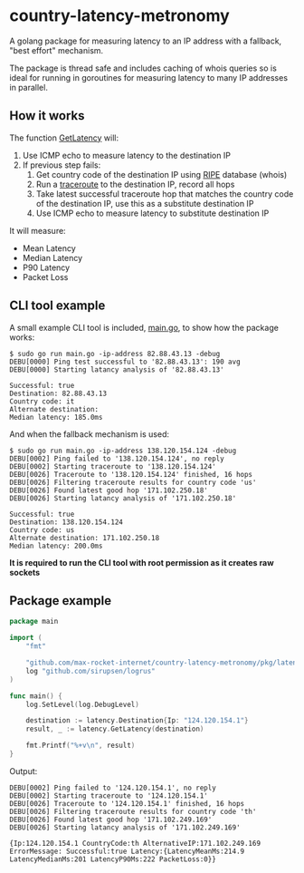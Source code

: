 # country-latency-metronomy

A golang package for measuring latency to an IP address with a fallback, "best effort" mechanism.

The package is thread safe and includes caching of whois queries so is ideal for running in goroutines for measuring latency to many IP addresses in parallel.

## How it works

The function [GetLatency](pkg/latency/latency.go#L15) will:

1. Use ICMP echo to measure latency to the destination IP
2. If previous step fails:
   1. Get country code of the destination IP using [RIPE](https://www.ripe.net/) database (whois)
   2. Run a [traceroute](https://en.wikipedia.org/wiki/Traceroute) to the destination IP, record all hops
   3. Take latest successful traceroute hop that matches the country code of the destination IP, use this as a substitute destination IP
   4. Use ICMP echo to measure latency to substitute destination IP

It will measure:

- Mean Latency
- Median Latency
- P90 Latency
- Packet Loss

## CLI tool example

A small example CLI tool is included, [main.go](main.go), to show how the package works:

```console
$ sudo go run main.go -ip-address 82.88.43.13 -debug
DEBU[0000] Ping test successful to '82.88.43.13': 190 avg
DEBU[0000] Starting latancy analysis of '82.88.43.13'

Successful: true
Destination: 82.88.43.13
Country code: it
Alternate destination:
Median latency: 185.0ms
```

And when the fallback mechanism is used:

```console
$ sudo go run main.go -ip-address 138.120.154.124 -debug
DEBU[0002] Ping failed to '138.120.154.124', no reply
DEBU[0002] Starting traceroute to '138.120.154.124'
DEBU[0026] Traceroute to '138.120.154.124' finished, 16 hops
DEBU[0026] Filtering traceroute results for country code 'us'
DEBU[0026] Found latest good hop '171.102.250.18'
DEBU[0026] Starting latancy analysis of '171.102.250.18'

Successful: true
Destination: 138.120.154.124
Country code: us
Alternate destination: 171.102.250.18
Median latency: 200.0ms
```

**It is required to run the CLI tool with root permission as it creates raw sockets**

## Package example

```go
package main

import (
	"fmt"

	"github.com/max-rocket-internet/country-latency-metronomy/pkg/latency"
	log "github.com/sirupsen/logrus"
)

func main() {
	log.SetLevel(log.DebugLevel)

	destination := latency.Destination{Ip: "124.120.154.1"}
	result, _ := latency.GetLatency(destination)

	fmt.Printf("%+v\n", result)
}
```

Output:

```console
DEBU[0002] Ping failed to '124.120.154.1', no reply
DEBU[0002] Starting traceroute to '124.120.154.1'
DEBU[0026] Traceroute to '124.120.154.1' finished, 16 hops
DEBU[0026] Filtering traceroute results for country code 'th'
DEBU[0026] Found latest good hop '171.102.249.169'
DEBU[0026] Starting latancy analysis of '171.102.249.169'

{Ip:124.120.154.1 CountryCode:th AlternativeIP:171.102.249.169 ErrorMessage: Successful:true Latency:{LatencyMeanMs:214.9 LatencyMedianMs:201 LatencyP90Ms:222 PacketLoss:0}}
```
